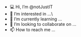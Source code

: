 - 💻 Hi, I’m @notJustIT
- 👀 I’m interested in ...\
- 🌱 I’m currently learning ...
- 💞️ I’m looking to collaborate on ...
- 📫 How to reach me ...

<!---
notJustIT/notJustIT is a ✨ special ✨ repository because its `README.md` (this file) appears on your GitHub profile.
You can click the Preview link to take a look at your changes.
--->
